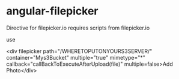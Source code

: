 angular-filepicker
==================

Directive for filepicker.io
requires scripts from filepicker.io

use 

&lt;div filepicker path=&quot;/WHERETOPUTONYOURS3SERVER/&quot; container=&quot;Mys3Bucket&quot; multiple=&quot;true&quot; mimetype=&quot;*&quot; callback=&quot;callBackToExecuteAfterUpload(file)&quot; multiple=false&gt;Add Photo&lt;/div&gt;
